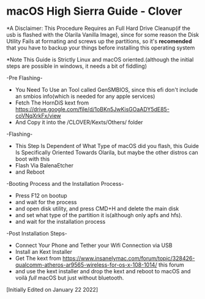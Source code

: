 # macOS High Sierra Guide - Clover

*A Disclaimer: This Procedure Requires an Full Hard Drive Cleanup(if the usb is flashed with the Olarila Vanilla Image), since for some reason the Disk Utility Fails
at formating and screws up the partitions, so it's **recomended** that you have to backup your things before installing this operating system

*Note This Guide is Strictly Linux and macOS oriented.(although the initial steps are possible in windows, it needs a bit of fiddling)

-Pre Flashing-
  - You Need To Use an Tool called GenSMBIOS, since this efi don't include an smbios info(which is needed for any apple services)
  - Fetch The HornDiS kext from https://drive.google.com/file/d/1oBKn5JwKisGOaADY5dE85-coVNqXrkFx/view
  - And Copy it into the /CLOVER/Kexts/Others/ folder
 
 -Flashing-
  - This Step Is Dependent of What Type of macOS did you flash, this Guide Is Specifically Oriented Towards Olarila, but maybe the other distros can boot with this
  - Flash Via BalenaEtcher
  - and Reboot
 
 -Booting Process and the Installation Process-
  - Press F12 on bootup
  - and wait for the process
  - and open disk utility, and press CMD+H and delete the main disk
  - and set what type of the partition it is(although only apfs and hfs).
  - and wait for the installation process
 
 -Post Installation Steps-
  - Connect Your Phone and Tether your Wifi Connection via USB
  - Install an Kext Installer
  - Get The kext from https://www.insanelymac.com/forum/topic/328426-qualcomm-atheros-ar9565-wireless-for-os-x-108-1014/ this forum
  - and use the kext installer and drop the kext and reboot to macOS and voilà *full* macOS but just without bluetooth.

[Initially Edited on January 22 2022]
